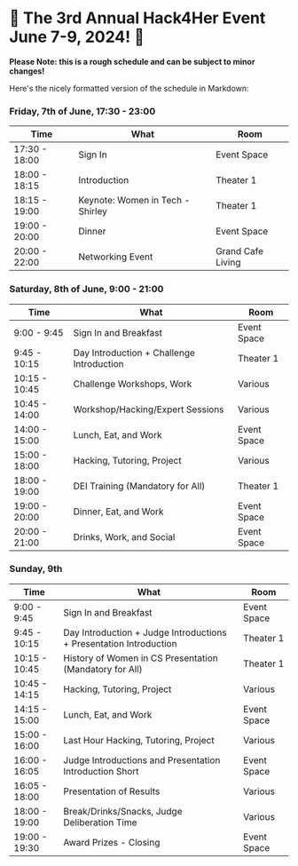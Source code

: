 # 🌟 The 3rd Annual Hack4Her Event June 7-9, 2024! 🌟

**Please Note: this is a rough schedule and can be subject to minor changes!**

Here's the nicely formatted version of the schedule in Markdown:

### Friday, 7th of June, 17:30 - 23:00



| Time       | What                           | Room       |
|------------|--------------------------------|------------|
| 17:30 - 18:00 | Sign In                      | Event Space  |
| 18:00 - 18:15 | Introduction                 | Theater 1 |
| 18:15 - 19:00 | Keynote: Women in Tech - Shirley | Theater 1 |
| 19:00 - 20:00 | Dinner                       | Event Space |
| 20:00 - 22:00 | Networking Event             | Grand Cafe Living  |

### Saturday, 8th of June, 9:00 - 21:00

| Time         | What                               | Room       |
|--------------|------------------------------------|------------|
| 9:00 - 9:45  | Sign In and Breakfast              | Event Space |
| 9:45 - 10:15 | Day Introduction + Challenge Introduction | Theater 1   |
| 10:15 - 10:45 | Challenge Workshops, Work         | Various  |
| 10:45 - 14:00 | Workshop/Hacking/Expert Sessions  | Various    |
| 14:00 - 15:00 | Lunch, Eat, and Work              | Event Space |
| 15:00 - 18:00 | Hacking, Tutoring, Project        | Various    |
| 18:00 - 19:00 | DEI Training (Mandatory for All)  | Theater 1  |
| 19:00 - 20:00 | Dinner, Eat, and Work             | Event Space |
| 20:00 - 21:00 | Drinks, Work, and Social          | Event Space    |

### Sunday, 9th

| Time         | What                                  | Room       |
|--------------|---------------------------------------|------------|
| 9:00 - 9:45  | Sign In and Breakfast                 | Event Space |
| 9:45 - 10:15 | Day Introduction + Judge Introductions + Presentation Introduction | Theater 1  |
| 10:15 - 10:45 | History of Women in CS Presentation (Mandatory for All) | Theater 1 |
| 10:45 - 14:15 | Hacking, Tutoring, Project           | Various    |
| 14:15 - 15:00 | Lunch, Eat, and Work                 | Event Space |
| 15:00 - 16:00 | Last Hour Hacking, Tutoring, Project | Various    |
| 16:00 - 16:05 | Judge Introductions and Presentation Introduction Short | Event Space  |
| 16:05 - 18:00 | Presentation of Results              | Various |
| 18:00 - 19:00 | Break/Drinks/Snacks, Judge Deliberation Time | Various |
| 19:00 - 19:30 | Award Prizes - Closing               | Event Space  |

